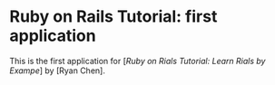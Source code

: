 # Ruby on Rails Tutorial: first application

This is the first application for
[*Ruby on Rials Tutorial: Learn Rials by Exampe*] by [Ryan Chen].
